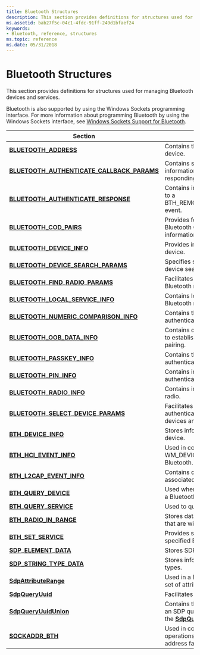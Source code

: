 ```yaml
---
title: Bluetooth Structures
description: This section provides definitions for structures used for managing Bluetooth devices and services.
ms.assetid: bab27f5c-04c1-4fdc-91ff-249d1bfaef24
keywords:
- Bluetooth, reference, structures
ms.topic: reference
ms.date: 05/31/2018
---
```


# Bluetooth Structures

This section provides definitions for structures used for managing Bluetooth devices and services.

Bluetooth is also supported by using the Windows Sockets programming interface. For more information about programming Bluetooth by using the Windows Sockets interface, see [Windows Sockets Support for Bluetooth](windows-sockets-support-for-bluetooth.md).



| Section                                                                                       | Content                                                                                                                          |
|-----------------------------------------------------------------------------------------------|----------------------------------------------------------------------------------------------------------------------------------|
| [**BLUETOOTH\_ADDRESS**](/windows/win32/api/bluetoothapis/ns-bluetoothapis-bluetooth_address_struct)                                               | Contains the address of a Bluetooth device.                                                                                      |
| [**BLUETOOTH\_AUTHENTICATE\_CALLBACK\_PARAMS**](/windows/desktop/api/BluetoothAPIs/ns-bluetoothapis-bluetooth_authentication_callback_params) | Contains specific configuration information about the Bluetooth device responding to an authentication request.                  |
| [**BLUETOOTH\_AUTHENTICATE\_RESPONSE**](/windows/desktop/api/BluetoothAPIs/ns-bluetoothapis-bluetooth_authenticate_response)                  | Contains information passed in response to a BTH\_REMOTE\_AUTHENTICATE\_REQUEST event.                                           |
| [**BLUETOOTH\_COD\_PAIRS**](/windows/desktop/api/BluetoothAPIs/ns-bluetoothapis-bluetooth_cod_pairs)                                          | Provides for specification and retrieval of Bluetooth Class Of Device (COD) information.                                         |
| [**BLUETOOTH\_DEVICE\_INFO**](/windows/win32/api/bluetoothapis/ns-bluetoothapis-bluetooth_device_info_struct)                                      | Provides information about a Bluetooth device.                                                                                   |
| [**BLUETOOTH\_DEVICE\_SEARCH\_PARAMS**](/windows/desktop/api/BluetoothAPIs/ns-bluetoothapis-bluetooth_device_search_params)                   | Specifies search criteria for Bluetooth device searches.                                                                         |
| [**BLUETOOTH\_FIND\_RADIO\_PARAMS**](/windows/desktop/api/BluetoothAPIs/ns-bluetoothapis-bluetooth_find_radio_params)                         | Facilitates the enumeration of installed Bluetooth radios.                                                                       |
| [**BLUETOOTH\_LOCAL\_SERVICE\_INFO**](/windows/win32/api/bluetoothapis/ns-bluetoothapis-bluetooth_local_service_info_struct)                       | Contains local service information for a Bluetooth radio.                                                                        |
| [**BLUETOOTH\_NUMERIC\_COMPARISON\_INFO**](/windows/desktop/api/BluetoothAPIs/ns-bluetoothapis-bluetooth_numeric_comparison_info)             | Contains the numeric value used for authentication via numeric comparison.                                                       |
| [**BLUETOOTH\_OOB\_DATA\_INFO**](/windows/desktop/api/BluetoothAPIs/ns-bluetoothapis-bluetooth_oob_data_info)                                 | Contains data used to authenticate prior to establishing an Out-of-Band device pairing.                                          |
| [**BLUETOOTH\_PASSKEY\_INFO**](/windows/desktop/api/BluetoothAPIs/ns-bluetoothapis-bluetooth_passkey_info)                                    | Contains the passkey used for authentication via passkey.                                                                        |
| [**BLUETOOTH\_PIN\_INFO**](/windows/desktop/api/BluetoothAPIs/ns-bluetoothapis-bluetooth_pin_info)                                            | Contains information used for authentication via PIN.                                                                            |
| [**BLUETOOTH\_RADIO\_INFO**](/windows/desktop/api/BluetoothAPIs/ns-bluetoothapis-bluetooth_radio_info)                                        | Contains information about a Bluetooth radio.                                                                                    |
| [**BLUETOOTH\_SELECT\_DEVICE\_PARAMS**](/windows/desktop/api/BluetoothAPIs/ns-bluetoothapis-bluetooth_select_device_params)                   | Facilitates and manages the visibility, authentication, and selection of Bluetooth devices and services.                         |
| [**BTH\_DEVICE\_INFO**](/windows/desktop/api/Bthdef/ns-bthdef-bth_device_info)                                                  | Stores information about a Bluetooth device.                                                                                     |
| [**BTH\_HCI\_EVENT\_INFO**](/windows/desktop/api/Bthdef/ns-bthdef-bth_hci_event_info)                                           | Used in connection with obtaining WM\_DEVICECHANGE messages for Bluetooth.                                                       |
| [**BTH\_L2CAP\_EVENT\_INFO**](/windows/desktop/api/Bthdef/ns-bthdef-bth_l2cap_event_info)                                       | Contains data about the events that are associated with an L2CAP channel.                                                        |
| [**BTH\_QUERY\_DEVICE**](/windows/desktop/api/Ws2bth/ns-ws2bth-bth_query_device)                                                | Used when querying for the presence of a Bluetooth device.                                                                       |
| [**BTH\_QUERY\_SERVICE**](/windows/desktop/api/Ws2bth/ns-ws2bth-bth_query_service)                                              | Used to query a Bluetooth service.                                                                                               |
| [**BTH\_RADIO\_IN\_RANGE**](/windows/desktop/api/Bthdef/ns-bthdef-bth_radio_in_range)                                           | Stores data about the Bluetooth devices that are within communication range.                                                     |
| [**BTH\_SET\_SERVICE**](/windows/desktop/api/Ws2bth/ns-ws2bth-bth_set_service)                                                  | Provides service information for the specified Bluetooth service.                                                                |
| [**SDP\_ELEMENT\_DATA**](/windows/desktop/api/BluetoothAPIs/ns-bluetoothapis-sdp_element_data)                                                | Stores SDP element data.                                                                                                         |
| [**SDP\_STRING\_TYPE\_DATA**](/windows/desktop/api/BluetoothAPIs/ns-bluetoothapis-sdp_string_type_data)                                       | Stores information about SDP string types.                                                                                       |
| [**SdpAttributeRange**](/windows/desktop/api/Bthsdpdef/ns-bthsdpdef-sdpattributerange)                                                | Used in a Bluetooth query to constrain the set of attributes to return in the query.                                             |
| [**SdpQueryUuid**](/windows/desktop/api/Bthsdpdef/ns-bthsdpdef-sdpqueryuuid)                                                          | Facilitates searching for UUIDs.                                                                                                 |
| [**SdpQueryUuidUnion**](/windows/desktop/api/Bthsdpdef/ns-bthsdpdef-sdpqueryuuidunion)                                                | Contains the UUID on which to perform an SDP query. Used in conjunction with the [**SdpQueryUuid**](/windows/desktop/api/Bthsdpdef/ns-bthsdpdef-sdpqueryuuid) structure. |
| [**SOCKADDR\_BTH**](/windows/desktop/api/Ws2bth/ns-ws2bth-sockaddr_bth)                                                         | Used in conjunction with Bluetooth socket operations as defined by the AF\_BTH address family.                                   |



 

 

 




